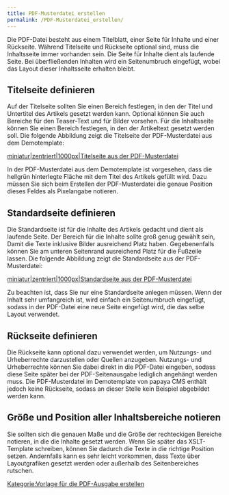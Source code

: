 ```yaml
---
title: PDF-Musterdatei erstellen
permalink: /PDF-Musterdatei_erstellen/
---
```


Die PDF-Datei besteht aus einem Titelblatt, einer Seite für Inhalte und einer Rückseite. Während Titelseite und Rückseite optional sind, muss die Inhaltsseite immer vorhanden sein. Die Seite für Inhalte dient als laufende Seite. Bei überfließenden Inhalten wird ein Seitenumbruch eingefügt, wobei das Layout dieser Inhaltsseite erhalten bleibt.

Titelseite definieren
---------------------

Auf der Titelseite sollten Sie einen Bereich festlegen, in den der Titel und Untertitel des Artikels gesetzt werden kann. Optional können Sie auch Bereiche für den Teaser-Text und für Bilder vorsehen. Für die Inhaltsseite können Sie einen Bereich festlegen, in den der Artikeltext gesetzt werden soll. Die folgende Abbildung zeigt die Titelseite der PDF-Musterdatei aus dem Demotemplate:

[miniatur|zentriert|1000px|Titelseite aus der PDF-Musterdatei](/images/File:PDFMusterdateiTitelseite.png )

In der PDF-Musterdatei aus dem Demotemplate ist vorgesehen, dass die hellgrün hinterlegte Fläche mit dem Titel des Artikels gefüllt wird. Dazu müssen Sie sich beim Erstellen der PDF-Musterdatei die genaue Position dieses Feldes als Pixelangabe notieren.

Standardseite definieren
------------------------

Die Standardseite ist für die Inhalte des Artikels gedacht und dient als laufende Seite. Der Bereich für die Inhalte sollte groß genug gewählt sein, Damit die Texte inklusive Bilder ausreichend Platz haben. Gegebenenfalls können Sie am unteren Seitenrand ausreichend Platz für die Fußzeile lassen. Die folgende Abbildung zeigt die Standardseite aus der PDF-Musterdatei:

[miniatur|zentriert|1000px|Standardseite aus der PDF-Musterdatei](/images/File:PDFMusterdateiStandardseite.png )

Zu beachten ist, dass Sie nur eine Standardseite anlegen müssen. Wenn der Inhalt sehr umfangreich ist, wird einfach ein Seitenumbruch eingefügt, sodass in der PDF-Datei eine neue Seite eingefügt wird, die das selbe Layout verwendet.

Rückseite definieren
--------------------

Die Rückseite kann optional dazu verwendet werden, um Nutzungs- und Urheberrechte darzustellen oder Quellen anzugeben. Nutzungs- und Urheberrechte können Sie dabei direkt in die PDF-Datei eingeben, sodass diese Seite später bei der PDF-Seitenausgabe lediglich angehängt werden muss. Die PDF-Musterdatei im Demotemplate von papaya CMS enthält jedoch keine Rückseite, sodass an dieser Stelle kein Beispiel abgebildet werden kann.

Größe und Position aller Inhaltsbereiche notieren
-------------------------------------------------

Sie sollten sich die genauen Maße und die Größe der rechteckigen Bereiche notieren, in die die Inhalte gesetzt werden. Wenn Sie später das XSLT-Template schreiben, können Sie dadurch die Texte in die richtige Position setzen. Andernfalls kann es sehr leicht vorkommen, dass Texte über Layoutgrafiken gesetzt werden oder außerhalb des Seitenbereiches rutschen.

[Kategorie:Vorlage für die PDF-Ausgabe erstellen](/Kategorie:Vorlage_für_die_PDF-Ausgabe_erstellen )